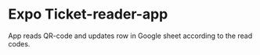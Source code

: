 # Expo Ticket-reader-app

App reads QR-code and updates row in Google sheet according to the read codes.